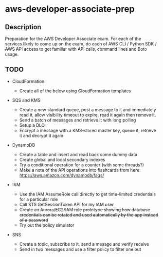 # aws-developer-associate-prep

## Description

Preparation for the AWS Developer Associate exam. For each of the services
likely to come up on the exam, do each of AWS CLI / Python SDK / AWS API access
to get familiar with API calls, command lines and Boto usage.

## TODO

- CloudFormation
    - Create all of the below using CloudFormation templates

- SQS and KMS
    - Create a new standard queue, post a message to it and immediately read
      it, allow visibility timeout to expire, read it again then remove it.
    - Send a batch of messages and retrieve it with long polling
    - Setup a DLQ
    - Encrypt a message with a KMS-stored master key, queue it, retrieve it and
      decrypt it again

- DynamoDB
    - Create a table and insert and read back some dummy data
    - Create global and local secondary indexes
    - Try a conditional operation for a counter (with some threads?)
    - Make a note of the API operations into flashcards from here:
      https://aws.amazon.com/dynamodb/faqs/

- IAM
    - Use the IAM AssumeRole call directly to get time-limited credentials for
      a particular role
    - Call STS GetSessionToken API for my IAM user
    - ~~Create an Aurora/EC2/IAM role prototype showing how database credentials
      can be rotated and used automatically by the app instead of a password~~
    - Try out the policy simulator

- SNS
    - Create a topic, subscribe to it, send a mesage and verify receive
    - Send in two messages and use a filter policy to filter one out
